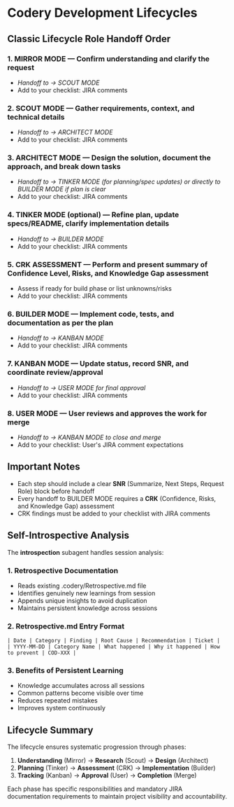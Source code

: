 # Codery Development Lifecycles

## Classic Lifecycle Role Handoff Order

### 1. **MIRROR MODE** — Confirm understanding and clarify the request

- *Handoff to → SCOUT MODE*
- Add to your checklist: JIRA comments

### 2. **SCOUT MODE** — Gather requirements, context, and technical details

- *Handoff to → ARCHITECT MODE*
- Add to your checklist: JIRA comments

### 3. **ARCHITECT MODE** — Design the solution, document the approach, and break down tasks

- *Handoff to → TINKER MODE (for planning/spec updates) or directly to BUILDER MODE if plan is clear*
- Add to your checklist: JIRA comments

### 4. **TINKER MODE** (optional) — Refine plan, update specs/README, clarify implementation details

- *Handoff to → BUILDER MODE*
- Add to your checklist: JIRA comments

### 5. **CRK ASSESSMENT** — Perform and present summary of Confidence Level, Risks, and Knowledge Gap assessment

- Assess if ready for build phase or list unknowns/risks
- Add to your checklist: JIRA comments

### 6. **BUILDER MODE** — Implement code, tests, and documentation as per the plan

- *Handoff to → KANBAN MODE*
- Add to your checklist: JIRA comments

### 7. **KANBAN MODE** — Update status, record SNR, and coordinate review/approval

- *Handoff to → USER MODE for final approval*
- Add to your checklist: JIRA comments

### 8. **USER MODE** — User reviews and approves the work for merge

- *Handoff to → KANBAN MODE to close and merge*
- Add to your checklist: User's JIRA comment expectations

## Important Notes

- Each step should include a clear **SNR** (Summarize, Next Steps, Request Role) block before handoff
- Every handoff to BUILDER MODE requires a **CRK** (Confidence, Risks, and Knowledge Gap) assessment
- CRK findings must be added to your checklist with JIRA comments

## Self-Introspective Analysis

The **introspection** subagent handles session analysis:

### 1. Retrospective Documentation
- Reads existing .codery/Retrospective.md file
- Identifies genuinely new learnings from session
- Appends unique insights to avoid duplication
- Maintains persistent knowledge across sessions

### 2. Retrospective.md Entry Format

```
| Date | Category | Finding | Root Cause | Recommendation | Ticket |
| YYYY-MM-DD | Category Name | What happened | Why it happened | How to prevent | COD-XXX |
```

### 3. Benefits of Persistent Learning
- Knowledge accumulates across all sessions
- Common patterns become visible over time
- Reduces repeated mistakes
- Improves system continuously

## Lifecycle Summary

The lifecycle ensures systematic progression through phases:

1. **Understanding** (Mirror) → **Research** (Scout) → **Design** (Architect)
2. **Planning** (Tinker) → **Assessment** (CRK) → **Implementation** (Builder)
3. **Tracking** (Kanban) → **Approval** (User) → **Completion** (Merge)

Each phase has specific responsibilities and mandatory JIRA documentation requirements to maintain project visibility and accountability.
